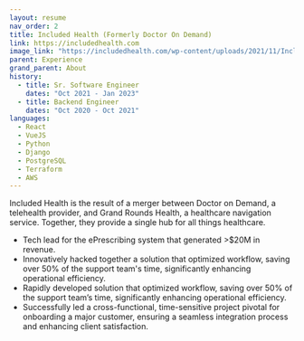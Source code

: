 ```yaml
---
layout: resume
nav_order: 2
title: Included Health (Formerly Doctor On Demand)
link: https://includedhealth.com
image_link: "https://includedhealth.com/wp-content/uploads/2021/11/Included_Logo_RGB.png"
parent: Experience
grand_parent: About
history:
  - title: Sr. Software Engineer
    dates: "Oct 2021 - Jan 2023"
  - title: Backend Engineer
    dates: "Oct 2020 - Oct 2021"
languages:
  - React
  - VueJS
  - Python
  - Django
  - PostgreSQL
  - Terraform
  - AWS
---
```


Included Health is the result of a merger between Doctor on Demand, a
telehealth provider, and Grand Rounds Health, a healthcare navigation service. Together, they provide a single hub for all things healthcare.

- Tech lead for the ePrescribing system that generated >$20M in revenue.
- Innovatively hacked together a solution that optimized workflow, saving over 50% of the support team's time, significantly enhancing operational efficiency.
- Rapidly developed solution that optimized workflow, saving over 50% of the support team’s time, significantly enhancing operational efficiency.
- Successfully led a cross-functional, time-sensitive project pivotal for onboarding a major customer, ensuring a seamless integration process and enhancing client satisfaction.